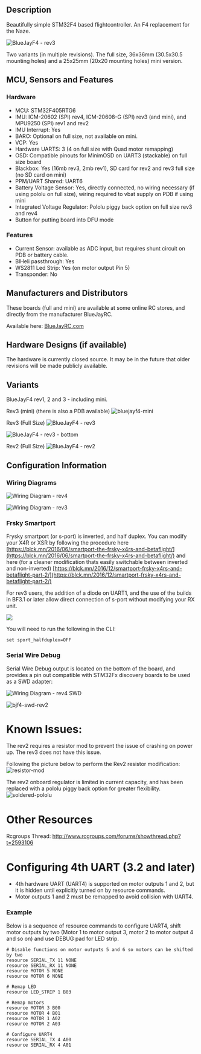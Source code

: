 ## Description

Beautifully simple STM32F4 based flightcontroller. An F4 replacement for the Naze.

![BlueJayF4 - rev3](https://cloud.githubusercontent.com/assets/6168871/21573427/4e0d21f2-cf38-11e6-893d-73e1eb90bfd0.png)

Two variants (in multiple revisions). The full size, 36x36mm (30.5x30.5 mounting holes) and a 25x25mm (20x20 mounting holes) mini version.

## MCU, Sensors and Features

### Hardware
  - MCU: STM32F405RTG6
  - IMU: ICM-20602 (SPI) rev4, ICM-20608-G (SPI) rev3 (and mini), and MPU9250 (SPI) rev1 and rev2
  - IMU Interrupt: Yes
  - BARO: Optional on full size, not available on mini.
  - VCP: Yes
  - Hardware UARTS: 3 (4 on full size with Quad motor remapping)
  - OSD: Compatible pinouts for MinimOSD on UART3 (stackable) on full size board
  - Blackbox: Yes (16mb rev3, 2mb rev1), SD card for rev2 and rev3 full size (no SD card on mini)
  - PPM/UART Shared: UART6
  - Battery Voltage Sensor: Yes, directly connected, no wiring necessary (if using pololu on full size), wiring required to vbat supply on PDB if using mini
  - Integrated Voltage Regulator: Pololu piggy back option on full size rev3 and rev4
  - Button for putting board into DFU mode

### Features
  - Current Sensor: available as ADC input, but requires shunt circuit on PDB or battery cable.
  - BlHeli passthrough: Yes
  - WS2811 Led Strip: Yes (on motor output Pin 5)
  - Transponder: No

## Manufacturers and Distributors

These boards (full and mini) are available at some online RC stores, and directly from the manufacturer BlueJayRC.

Available here: [BlueJayRC.com](https://bluejayrc.com)

## Hardware Designs (if available)

The hardware is currently closed source. It may be in the future that older revisions will be made publicly available.

## Variants

BlueJayF4 rev1, 2 and 3 - including mini.

Rev3 (mini) (there is also a PDB available)
![bluejayf4-mini](https://cloud.githubusercontent.com/assets/6168871/21573442/6dd9f65e-cf38-11e6-979c-87ccb497e97d.png)

Rev3 (Full Size)
![BlueJayF4 - rev3](https://cloud.githubusercontent.com/assets/6168871/21573427/4e0d21f2-cf38-11e6-893d-73e1eb90bfd0.png)

![BlueJayF4 - rev3 - bottom](https://cloud.githubusercontent.com/assets/6168871/21573428/4e11abfa-cf38-11e6-9fb7-0153eaf0ff61.jpg)

Rev2 (Full Size)
![BlueJayF4 - rev2](https://cloud.githubusercontent.com/assets/6168871/21573437/6458d622-cf38-11e6-9195-baab4166d8d4.jpg)

## Configuration Information

### Wiring Diagrams
![Wiring Diagram - rev4](https://betaflight.com/assets/img/boards/bluejayf4/bluejayf4-rev4-wiring.png)

![Wiring Diagram - rev3](https://betaflight.com/assets/img/boards/bluejayf4/bluejayf4-rev3-wiring.jpg)

### Frsky Smartport

Frysky smartport (or s-port) is inverted, and half duplex. You can modify your X4R or XSR by following the procedure here [https://blck.mn/2016/06/smartport-the-frsky-x4rs-and-betaflight/](https://blck.mn/2016/06/smartport-the-frsky-x4rs-and-betaflight/) and here (for a cleaner modification thats easily switchable between inverted and non-inverted) [https://blck.mn/2016/12/smartport-frsky-x4rs-and-betaflight-part-2/](https://blck.mn/2016/12/smartport-frsky-x4rs-and-betaflight-part-2/)

For rev3 users, the addition of a diode on UART1, and the use of the builds in BF3.1 or later allow direct connection of s-port without modifying your RX unit.

![](https://cloud.githubusercontent.com/assets/6168871/21573182/a800cbbc-cf35-11e6-90a5-ccdb9159eec1.png)

You will need to run the following in the CLI:

```set sport_halfduplex=OFF```

### Serial Wire Debug

Serial Wire Debug output is located on the bottom of the board, and provides a pin out compatible with STM32Fx discovery boards to be used as a SWD adapter:

![Wiring Diagram - rev4 SWD](https://betaflight.com/assets/img/boards/bluejayf4/bluejayf4-rev4-wiring-swd.png)

![bjf4-swd-rev2](https://betaflight.com/assets/img/boards/bluejayf4/bluejayf4-rev2-wiring-swd.jpg)

# Known Issues:

The rev2 requires a resistor mod to prevent the issue of crashing on power up. The rev3 does not have this issue.

Following the picture below to perform the Rev2 resistor modification:
![resistor-mod](https://cloud.githubusercontent.com/assets/6168871/17614652/3daa257c-60ab-11e6-8567-ab51625e8e89.png)

The rev2 onboard regulator is limited in current capacity, and has been replaced with a pololu piggy back option for greater flexibility.
![soldered-pololu](https://cloud.githubusercontent.com/assets/6168871/17614559/abe4d650-60aa-11e6-8c85-93ed35a8b04f.jpg)

# Other Resources

Rcgroups Thread: http://www.rcgroups.com/forums/showthread.php?t=2593106

# Configuring 4th UART (3.2 and later)

- 4th hardware UART (UART4) is supported on motor outputs 1 and 2, but it is hidden until explicitly turned on by resource commands.
- Motor outputs 1 and 2 must be remapped to avoid collision with UART4.

### Example

Below is a sequence of resource commands to configure UART4, shift motor outputs by two (Motor 1 to motor output 3, motor 2 to motor output 4 and so on) and use DEBUG pad for LED strip.

```
# Disable functions on motor outputs 5 and 6 so motors can be shifted by two
resource SERIAL_TX 11 NONE
resource SERIAL_RX 11 NONE
resource MOTOR 5 NONE
resource MOTOR 6 NONE

# Remap LED
resource LED_STRIP 1 B03

# Remap motors
resource MOTOR 3 B00
resource MOTOR 4 B01
resource MOTOR 1 A02
resource MOTOR 2 A03

# Configure UART4
resource SERIAL_TX 4 A00
resource SERIAL_RX 4 A01
```
